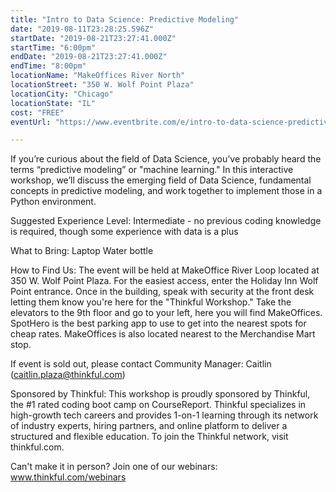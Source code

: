```yaml
---
title: "Intro to Data Science: Predictive Modeling"
date: "2019-08-11T23:28:25.596Z"
startDate: "2019-08-21T23:27:41.000Z"
startTime: "6:00pm"
endDate: "2019-08-21T23:27:41.000Z"
endTime: "8:00pm"
locationName: "MakeOffices River North"
locationStreet: "350 W. Wolf Point Plaza"
locationCity: "Chicago"
locationState: "IL"
cost: "FREE"
eventUrl: "https://www.eventbrite.com/e/intro-to-data-science-predictive-modeling-tickets-64547723980?aff=ChicagoTechEvents"

---
```


If you’re curious about the field of Data Science, you’ve probably heard the terms “predictive modeling” or "machine learning." In this interactive workshop, we’ll discuss the emerging field of Data Science, fundamental concepts in predictive modeling, and work together to implement those in a Python environment.

Suggested Experience Level:
Intermediate - no previous coding knowledge is required, though some experience with data is a plus

What to Bring:
Laptop
Water bottle 

How to Find Us: 
The event will be held at MakeOffice River Loop located at 350 W. Wolf Point Plaza. For the easiest access, enter the Holiday Inn Wolf Point entrance. Once in the building, speak with security at the front desk letting them know you're here for the "Thinkful Workshop." Take the elevators to the 9th floor and go to your left, here you will find MakeOffices. SpotHero is the best parking app to use to get into the nearest spots for cheap rates. MakeOffices is also located nearest to the Merchandise Mart stop.

If event is sold out, please contact Community Manager: Caitlin (caitlin.plaza@thinkful.com)

Sponsored by Thinkful:
This workshop is proudly sponsored by Thinkful, the #1 rated coding boot camp on CourseReport. Thinkful specializes in high-growth tech careers and provides 1-on-1 learning through its network of industry experts, hiring partners, and online platform to deliver a structured and flexible education. To join the Thinkful network, visit thinkful.com.

Can't make it in person? Join one of our webinars: www.thinkful.com/webinars


